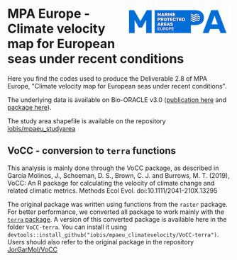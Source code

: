 # <img src="mpaeu_logo.png" align="right" width="240" /> MPA Europe - Climate velocity map for European seas under recent conditions

Here you find the codes used to produce the Deliverable 2.8 of MPA Europe, "Climate velocity map for European seas under recent conditions".

The underlying data is available on Bio-ORACLE v3.0 ([publication here](https://onlinelibrary.wiley.com/doi/abs/10.1111/geb.13813) and [package here](https://github.com/bio-oracle/biooracler)).

The study area shapefile is available on the repository [iobis/mpaeu_studyarea](https://github.com/iobis/mpaeu_studyarea)

## VoCC - conversion to `terra` functions

This analysis is mainly done through the VoCC package, as described in García Molinos, J., Schoeman, D. S., Brown, C. J. and Burrows, M. T. (2019), VoCC: An R package for calculating the velocity of climate change and related climatic metrics. Methods Ecol Evol. doi:10.1111/2041-210X.13295

The original package was written using functions from the `raster` package. For better performance, we converted all package to work mainly with the [`terra` package](https://rspatial.github.io/terra/index.html). A version of this converted package is available here in the folder `VoCC-terra`. You can install it using `devtools::install_github("iobis/mpaeu_climatevelocity/VoCC-terra")`. Users should also refer to the original package in the repository [JorGarMol/VoCC](https://github.com/JorGarMol/VoCC)